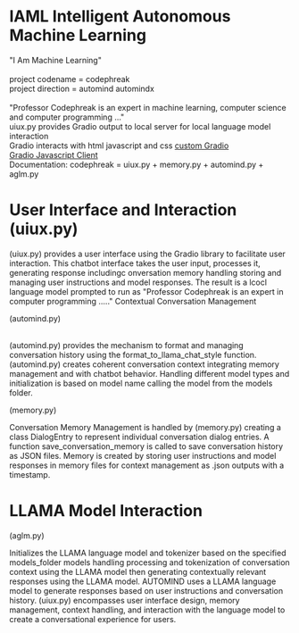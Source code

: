 # IAML Intelligent Autonomous Machine Learning<br />
"I Am Machine Learning"<br /><br />
project codename = codephreak<br />
project direction = automind automindx<br /><br />
"Professor Codephreak is an expert in machine learning, computer science and computer programming ..."<br />
uiux.py provides Gradio output to local server for local language model interaction<br />
Gradio interacts with html javascript and css <a href="https://www.gradio.app/guides/custom-CSS-and-JS">custom Gradio</a><br />
<a href="https://www.gradio.app/guides/getting-started-with-the-js-client">Gradio Javascript Client</a><br />
Documentation: codephreak = uiux.py + memory.py + automind.py + aglm.py

# User Interface and Interaction (uiux.py)<br />

(uiux.py) provides a user interface using the Gradio library to facilitate user interaction.
This chatbot interface takes the user input, processes it, generating response includingc onversation memory handling storing and managing user instructions and model responses. The result is a lcocl language model prompted to run as "Professor Codephreak is an expert in computer programming ....."
Contextual Conversation Management<br />

(automind.py)<br /><br />

(automind.py) provides the mechanism to format and managing conversation history using the format_to_llama_chat_style function.
(automind.py) creates coherent conversation context integrating memory management and with chatbot behavior.
Handling different model types and initialization is based on model name calling the model from the models folder. <br />

(memory.py)<br />

Conversation Memory Management is handled by (memory.py) creating a class DialogEntry to represent individual conversation dialog entries.
A function save_conversation_memory is called to save conversation history as JSON files. Memory is created by storing user instructions and model responses in memory files for context management as .json outputs with a timestamp.<br />

# LLAMA Model Interaction<br />
(aglm.py)<br />

Initializes the LLAMA language model and tokenizer based on the specified models_folder models handling processing and tokenization of conversation context using the LLAMA model then generating contextually relevant responses using the LLAMA model. AUTOMIND uses a LLAMA language model to generate responses based on user instructions and conversation history. (uiux.py) encompasses user interface design, memory management, context handling, and interaction with the language model to create a conversational experience for users.

